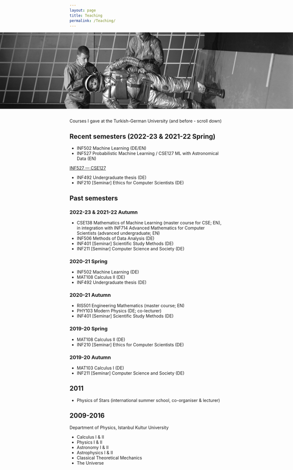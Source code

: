 ```yaml
---
layout: page
title: Teaching
permalink: /Teaching/
---
```


<div style="position: relative; width: 100vw; height: 250px; margin-left: -50vw; left: 50%; overflow: hidden;">
    <img src="/assets/images/Teaching/nasa_reduced_gravity_walking_simulator.jpg" alt="Teaching banner" style="position: absolute; top: 50%; left: 50%; transform: translate(-50%, -50%); width: 100%; min-height: 100%; object-fit: cover;">
</div>
<br>

Courses I gave at the Turkish-German University (and before - scroll down)

## Recent semesters (2022-23 & 2021-22 Spring)

- INF502 Machine Learning (DE/EN)
- INF527 Probabilistic Machine Learning / CSE127 ML with Astronomical Data (EN)

[INF527 — CSE127](https://www.notion.so/INF527-CSE127-f7de9872992d43d1adbca96c4026b95f?pvs=21)

- INF492 Undergraduate thesis (DE)
- INF210 [Seminar] Ethics for Computer Scientists (DE)

## Past semesters

### 2022-23 & 2021-22 Autumn

- CSE138 Mathematics of Machine Learning (master course for CSE; EN), in integration with INF714 Advanced Mathematics for Computer Scientists (advanced undergraduate; EN)
- INF506 Methods of Data Analysis (DE)
- INF401 [Seminar] Scientific Study Methods (DE)
- INF211 [Seminar] Computer Science and Society (DE)

### 2020-21 Spring

- INF502 Machine Learning (DE)
- MAT108 Calculus II (DE)
- INF492 Undergraduate thesis (DE)

### 2020-21 Autumn

- RIS501 Engineering Mathematics (master course; EN)
- PHY103 Modern Physics (DE; co-lecturer)
- INF401 [Seminar] Scientific Study Methods (DE)

### 2019-20 Spring

- MAT108 Calculus II (DE)
- INF210 [Seminar] Ethics for Computer Scientists (DE)

### 2019-20 Autumn

- MAT103 Calculus I (DE)
- INF211 [Seminar] Computer Science and Society (DE)

## 2011

- Physics of Stars (international summer school, co-organiser & lecturer)

## 2009-2016

Department of Physics, Istanbul Kultur University

- Calculus I & II
- Physics I & II
- Astronomy I & II
- Astrophysics I & II
- Classical Theoretical Mechanics
- The Universe